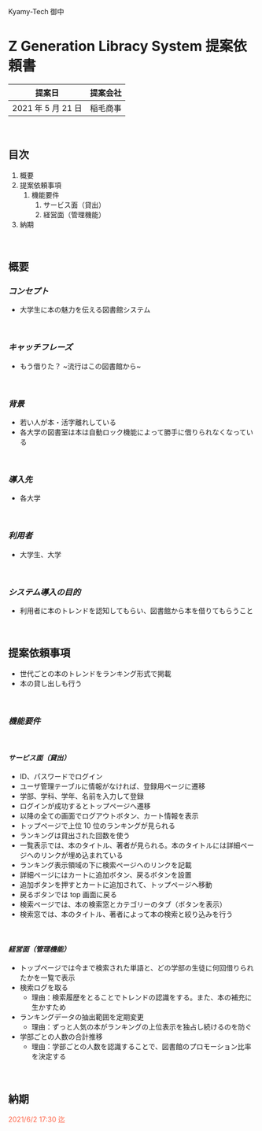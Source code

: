 Kyamy-Tech 御中

# Z Generation Libracy System 提案依頼書

| 提案日 | 提案会社 |
| - | - |
| 2021 年 5 月 21 日 | 稲毛商事 |

<br>

## **目次**

1. 概要
2. 提案依頼事項
   1. 機能要件
      1. サービス面（貸出）
      2. 経営面（管理機能）
3. 納期

<br>

## **概要**

### _コンセプト_

- 大学生に本の魅力を伝える図書館システム

<br>

### _キャッチフレーズ_

- もう借りた？ ~流行はこの図書館から~

<br>

### _背景_

- 若い人が本・活字離れしている
- 各大学の図書室は本は自動ロック機能によって勝手に借りられなくなっている

<br>

### _導入先_

- 各大学

<br>

### _利用者_

- 大学生、大学

<br>

### _システム導入の目的_

- 利用者に本のトレンドを認知してもらい、図書館から本を借りてもらうこと

<br>

## **提案依頼事項**

- 世代ごとの本のトレンドをランキング形式で掲載
- 本の貸し出しも行う

<br>

### _機能要件_

<br>

#### _サービス面（貸出）_

- ID、パスワードでログイン
- ユーザ管理テーブルに情報がなければ、登録用ページに遷移
- 学部、学科、学年、名前を入力して登録
- ログインが成功するとトップページへ遷移
- 以降の全ての画面でログアウトボタン、カート情報を表示
- トップページで上位 10 位のランキングが見られる
- ランキングは貸出された回数を使う
- 一覧表示では、本のタイトル、著者が見られる。本のタイトルには詳細ページへのリンクが埋め込まれている
- ランキング表示領域の下に検索ページへのリンクを記載
- 詳細ページにはカートに追加ボタン、戻るボタンを設置
- 追加ボタンを押すとカートに追加されて、トップページへ移動
- 戻るボタンでは top 画面に戻る
- 検索ページでは、本の検索窓とカテゴリーのタブ（ボタンを表示）
- 検索窓では、本のタイトル、著者によって本の検索と絞り込みを行う

<br>

#### _経営面（管理機能）_

- トップページでは今まで検索された単語と、どの学部の生徒に何回借りられたかを一覧で表示
- 検索ログを取る
  - 理由：検索履歴をとることでトレンドの認識をする。また、本の補充に生かすため
- ランキングデータの抽出範囲を定期変更
  - 理由：ずっと人気の本がランキングの上位表示を独占し続けるのを防ぐ
- 学部ごとの人数の合計推移
  - 理由：学部ごとの人数を認識することで、図書館のプロモーション比率を決定する

<br>

## **納期**

<font color="Tomato">2021/6/2 17:30 迄</font>
